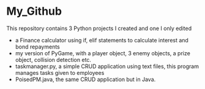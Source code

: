 # My_Github

This repository contains 3 Python projects I created and one I only edited
- a Finance calculator using if, elif statements to calculate interest and bond repayments
- my version of PyGame, with a player object, 3 enemy objects, a prize object, collision detection etc.
- taskmanager.py, a simple CRUD application using text files, this program manages tasks given to employees
- PoisedPM.java, the same CRUD application but in Java.
